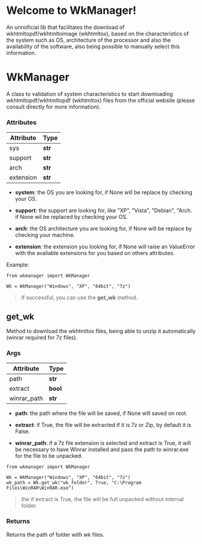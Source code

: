
# Welcome to WkManager!

An unnoficial lib that facilitates the download of wkhtmltopdf/wkhtmltoimage (wkhtmltox), based on the characteristics of the system such as OS, architecture of the processor and also the availability of the software, also being possible to manually select this information.

# WkManager

A class to validation of system characteristics to start downloading wkhtmltopdf/wkhtmltopdf (wkhtmltox) files from the official website (please consult directly for more information).
### Attributes

| Attribute | Type |
| -------- | ----- |
| sys      |**str**|
| support  |**str**|
| arch     |**str**|
| extension|**str**|

- **system**: the OS you are looking for, if None will be replace by checking your OS.

- **support**: the support are looking for, like "XP", "Vista", "Debian", "Arch. if None wil be replaced by checking your OS.

- **arch**: the OS architecture you are looking for, if None will be replace by checking your machine.

- **extension**: the extension you looking for, if None will raise an ValueError with the avaliable extensions for you based on others attributes.

Example:
```
from wkmanager import WkManager

Wk = WkManager("Windows", "XP", "64bit", "7z")
```
>If successful, you can use the **get_wk** method.


## get_wk

Method to download the wkhtmltox files, being able to unzip it automatically (winrar required for 7z files).

### Args

|Attribute|         Type |
| --------|--------------|
| path          | **str**|
| extract       |**bool**|
| winrar_path   | **str**|

- **path**: the path where the file will be saved, if None will saved on root.

- **extract**: if True, the file will be extracted if it is 7z or Zip, by default it is False.

- **winrar_path**: if a 7z file extension is selected and extract is True, it will be necessary to have Winrar installed and pass the path to winrar.exe for the file to be unpacked.

```
from wkmanager import WkManager

Wk = WkManager("Windows", "XP", "64bit", "7z")
wk_path = Wk.get_wk("wk_folder", True, "C:\Program Files\WinRAR\WinRAR.exe")
```

>the if extract is True, the file will be full unpacked without internal folder.

### Returns
Returns the path of folder with wk files.
